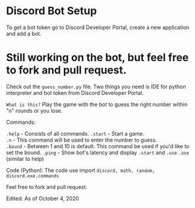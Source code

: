 # Discord Bot Setup
To get a bot token go to Discord Developer Portal, create a new application and add a bot.

# Still working on the bot, but feel free to fork and pull request.

Check out the `guess_number.py` file.  Two things you need is IDE for python interpreter and bot token from Discord Developer Portal.  

`What is this?` Play the game with the bot to guess the right number within "n" rounds or you lose.

Commands:


`.help` - Consists of all commands.
`.start` - Start a game.  
`.n` - This command will be used to enter the number to guess.  
`.bound` - Between 1 and 10 is default.  This command be used if you'd like to set the bound.
`.ping` - Show bot's latency and display `.start` and `.use`
`.use` (similar to help)

Code (Python):
The code use import `discord, math, random, discord.exe.commands`

Feel free to fork and pull request.

Edited: As of October 4, 2020
